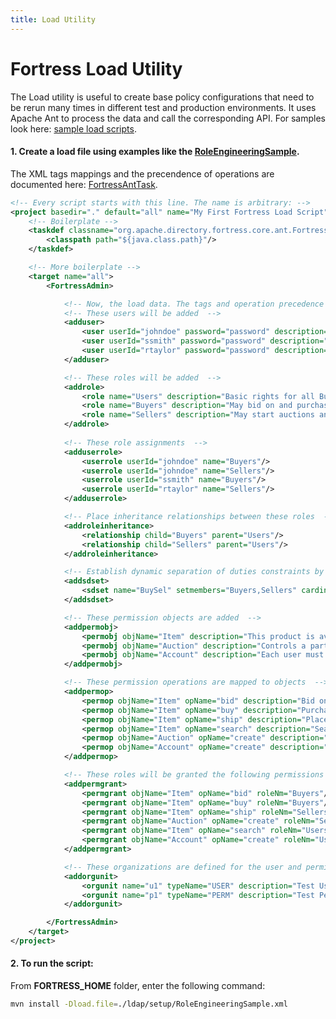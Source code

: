 ```yaml
---
title: Load Utility
---
```


# Fortress Load Utility

The Load utility is useful to create base policy configurations that need to be rerun many times in different test and production environments.
It uses Apache Ant to process the data and call the corresponding API.
For samples look here: [sample load scripts](https://github.com/apache/directory-fortress-core/tree/master/ldap/setup).

#### 1. Create a load file using examples like the [RoleEngineeringSample](https://github.com/apache/directory-fortress-core/blob/master/ldap/setup/RoleEngineeringSample.xml).

The XML tags mappings and the precendence of operations are documented here: [FortressAntTask](https://directory.apache.org/fortress/gen-docs/latest/apidocs/org/apache/directory/fortress/core/ant/FortressAntTask.html).

```xml
<!-- Every script starts with this line. The name is arbitrary: -->
<project basedir="." default="all" name="My First Fortress Load Script">
    <!-- Boilerplate -->    
    <taskdef classname="org.apache.directory.fortress.core.ant.FortressAntTask" name="FortressAdmin">
        <classpath path="${java.class.path}"/>
    </taskdef>

    <!-- More boilerplate -->    
    <target name="all">
        <FortressAdmin>

            <!-- Now, the load data. The tags and operation precedence is defined in FortressAntTask  -->            
            <!-- These users will be added  -->            
            <adduser>
                <user userId="johndoe" password="password" description="User has both Buyer and Seller Roles Assigned" cn="Jon Doe" sn="Doe" ou="u1" />
                <user userId="ssmith" password="password" description="User has Buyer Role Assigned" cn="Steve Smith" sn="Smith" ou="u1" />
                <user userId="rtaylor" password="password" description="User has Seller Role Assigned" cn="Ricky Taylor" sn="Taylor" ou="u1" />
            </adduser>

            <!-- These roles will be added  -->
            <addrole>
                <role name="Users" description="Basic rights for all Buyers and Sellers"/>
                <role name="Buyers" description="May bid on and purchase products"/>
                <role name="Sellers" description="May start auctions and ship items"/>
            </addrole>
            
            <!-- These role assignments  -->
            <adduserrole>
                <userrole userId="johndoe" name="Buyers"/>
                <userrole userId="johndoe" name="Sellers"/>
                <userrole userId="ssmith" name="Buyers"/>
                <userrole userId="rtaylor" name="Sellers"/>
            </adduserrole>

            <!-- Place inheritance relationships between these roles  -->
            <addroleinheritance>
                <relationship child="Buyers" parent="Users"/>
                <relationship child="Sellers" parent="Users"/>
            </addroleinheritance>

            <!-- Establish dynamic separation of duties constraints by making these roles mutually exclusive for activation  -->            
            <addsdset>
                <sdset name="BuySel" setmembers="Buyers,Sellers" cardinality="2" setType="DYNAMIC" description="User can only be activate one role of this set"/>
            </addsdset>

            <!-- These permission objects are added  -->            
            <addpermobj>
                <permobj objName="Item" description="This product is available for purchase" ou="p1" />
                <permobj objName="Auction" description="Controls a particular online auction" ou="p1" />
                <permobj objName="Account" description="Each user must have one of these" ou="p1" />
            </addpermobj>

            <!-- These permission operations are mapped to objects  -->            
            <addpermop>
                <permop objName="Item" opName="bid" description="Bid on a given product"/>
                <permop objName="Item" opName="buy" description="Purchase a given product"/>
                <permop objName="Item" opName="ship" description="Place a product up for sale"/>
                <permop objName="Item" opName="search" description="Search through item list"/>
                <permop objName="Auction" opName="create" description="May start a new auction"/>
                <permop objName="Account" opName="create" description="Ability to add a new account"/>
            </addpermop>

            <!-- These roles will be granted the following permissions  -->            
            <addpermgrant>
                <permgrant objName="Item" opName="bid" roleNm="Buyers"/>
                <permgrant objName="Item" opName="buy" roleNm="Buyers"/>
                <permgrant objName="Item" opName="ship" roleNm="Sellers"/>
                <permgrant objName="Auction" opName="create" roleNm="Sellers"/>
                <permgrant objName="Item" opName="search" roleNm="Users"/>
                <permgrant objName="Account" opName="create" roleNm="Users"/>
            </addpermgrant>

            <!-- These organizations are defined for the user and permissions  -->            
            <addorgunit>
                <orgunit name="u1" typeName="USER" description="Test User Org for Rbac Role Engineering Sample"/>
                <orgunit name="p1" typeName="PERM" description="Test Perm Org for Rbac Role Engineering Sample"/>
            </addorgunit>

        </FortressAdmin>
    </target>
</project>
```

#### 2. To run the script:

From **FORTRESS_HOME** folder, enter the following command:

```bash
mvn install -Dload.file=./ldap/setup/RoleEngineeringSample.xml
```
